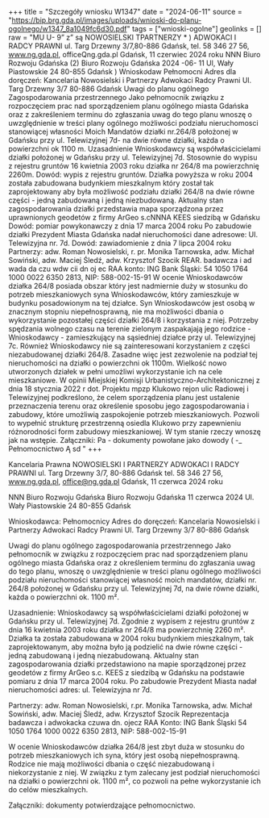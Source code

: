 +++
title = "Szczegóły wniosku W1347"
date = "2024-06-11"
source = "https://bip.brg.gda.pl/images/uploads/wnioski-do-planu-ogolnego/w1347_8a1049fc6d30.pdf"
tags = ["wnioski-ogolne"]
geolinks = []
raw = "MU U- 9” z” są NOWOSIELSKI TPARTNERZY * ) ADWOKACI I RADCY PRAWNI ul. Targ Drzewny 3/7,80-886 Gdańsk, tel. 58 346 27 56, www.ng.gda.pl, officeQng.gda.pl Gdańsk, 11 czerwiec 2024 roku NNN Biuro Rozwoju Gdańska (2) Biuro Rozwoju Gdańska 2024 -06- 11 Ul, Wały Piastowskie 24 80-855 Gdańsk ) Wnioskodaw Pełnomocni Adres dla doręczeń: Kancelaria Nowosielski i Partnerzy Adwokaci Radcy Prawni Ul. Targ Drzewny 3/7 80-886 Gdańsk Uwagi do planu ogólnego Zagospodarowania przestrzennego Jako pełnomocnik   związku z rozpoczęciem prac nad sporządzeniem planu ogólnego miasta Gdańska oraz z zakreśleniem terminu do zgłaszania uwag do tego planu wnoszę o uwzględnienie w treści plany ogólnego możliwości podziału nieruchomosci stanowiącej własności Moich Mandatów działki nr.264/8 położonej w Gdańsku przy ul. Telewizyjnej 7d- na dwie równe działki, każda o powierzchni ok 1100 m. Uzasadnienie Wnioskodawcy są współwłaścicielami działki położonej w Gdańsku przy ul. Telewizyjnej 7d. Stosownie do wypisu z rejestru gruntów 16 kwietnia 2003 roku działka nr 264/8 ma powierzchnię 2260m. Dowód: wypis z rejestru gruntów. Działka powyższa w roku 2004 została zabudowana budynkiem mieszkalnym który został tak zaprojektowany aby była możliwość podziału działki 264/8 na dwie równe części - jedną zabudowaną i jedną niezbudowaną. Aktualny stan zagospodarowania działki przedstawia mapa sporządzona przez uprawnionych geodetów z firmy ArGeo s.cNNNA KEES siedzibą w Gdańsku Dowód: pomiar powykonawczy z dnia 17 marca 2004 roku Po zabudowie działki Prezydent Miasta Gdańska nadał nieruchomości dane adresowe: UI. Telewizyjna nr. 7d. Dowód: zawiadomienie z dnia 7 lipca 2004 roku Partnerzy: adw. Roman Nowosielski, r. pr. Monika Tarnowska, adw. Michał Sowiński, adw. Maciej Śledź, adw. Krzysztof Szocik REAR. badawcza i ad wada da czu wdw cii dn oj ec RAA konto: ING Bank Śląski: 54 1050 1764 1000 0022 6350 2813, NIP: 588-002-15-91 W ocenie Wnioskodawców działka 264/8 posiada obszar który jest nadmiernie duży w stosunku do potrzeb mieszkaniowych syna Wnioskodawców, który zamieszkuje w budynku posadowionym na tej działce. Syn Wnioskodawców jest osobą w znacznym stopniu niepełnosprawną, nie ma możliwości dbania o wykorzystanie pozostałej części działki 264/8 i korzystania z niej. Potrzeby spędzania wolnego czasu na terenie zielonym zaspakajają jego rodzice - Wnioskodawcy - zamieszkujący na sąsiedniej działce przy ul. Telewizyjnej 7c. Również Wnioskodawcy nie są zainteresowani korzystaniem z części niezabudowanej działki 264/8. Zasadne więc jest zezwolenie na podział tej nieruchomości na działki o powierzchni ok 1100m. Wielkość nowo utworzonych działek w pełni umożliwi wykorzystanie ich na cele mieszkaniowe. W opinii Miejskiej Komisji Urbanistyczno-Architektonicznej z dnia 18 stycznia 2022 r dot. Projektu mpzp Klukowo rejon ulic Radiowej i Telewizyjnej podkreślono, że celem sporządzenia planu jest ustalenie przeznaczenia terenu oraz określenie sposobu jego zagospodarowania i zabudowy, które umożliwią zaspokojenie potrzeb mieszkaniowych. Pozwoli to wypełnić strukturę przestrzenną osiedla Klukowo przy zapewnieniu różnorodności form zabudowy mieszkaniowej. W tym stanie rzeczy wnoszę jak na wstępie. Załączniki: Pa - dokumenty powołane jako dowody (  -_ Pełnomocnictwo Ą sd "
+++

Kancelaria Prawna
NOWOSIELSKI I PARTNERZY
ADWOKACI I RADCY PRAWNI
ul. Targ Drzewny 3/7, 80-886 Gdańsk
tel. 58 346 27 56, www.ng.gda.pl, office@ng.gda.pl
Gdańsk, 11 czerwca 2024 roku

NNN Biuro Rozwoju Gdańska
Biuro Rozwoju Gdańska
11 czerwca 2024
Ul. Wały Piastowskie 24
80-855 Gdańsk

Wnioskodawca:
Pełnomocnicy
Adres do doręczeń: Kancelaria Nowosielski i Partnerzy
Adwokaci Radcy Prawni
Ul. Targ Drzewny 3/7
80-886 Gdańsk

Uwagi do planu ogólnego zagospodarowania przestrzennego
Jako pełnomocnik w związku z rozpoczęciem prac nad sporządzeniem planu ogólnego miasta Gdańska oraz z określeniem terminu do zgłaszania uwag do tego planu, wnoszę o uwzględnienie w treści planu ogólnego możliwości podziału nieruchomości stanowiącej własność moich mandatów, działki nr. 264/8 położonej w Gdańsku przy ul. Telewizyjnej 7d, na dwie równe działki, każda o powierzchni ok. 1100 m².

Uzasadnienie:
Wnioskodawcy są współwłaścicielami działki położonej w Gdańsku przy ul. Telewizyjnej 7d. Zgodnie z wypisem z rejestru gruntów z dnia 16 kwietnia 2003 roku działka nr 264/8 ma powierzchnię 2260 m². Działka ta została zabudowana w 2004 roku budynkiem mieszkalnym, tak zaprojektowanym, aby można było ją podzielić na dwie równe części - jedną zabudowaną i jedną niezabudowaną. Aktualny stan zagospodarowania działki przedstawiono na mapie sporządzonej przez geodetów z firmy ArGeo s.c. KEES z siedzibą w Gdańsku na podstawie pomiaru z dnia 17 marca 2004 roku. Po zabudowie Prezydent Miasta nadał nieruchomości adres: ul. Telewizyjna nr 7d.

Partnerzy:
adw. Roman Nowosielski, r.pr. Monika Tarnowska, adw. Michał Sowiński, adw. Maciej Śledź, adw. Krzysztof Szocik
Reprezentacja badawcza i adwokacka czuwa dn. ojecz RAA
Konto: ING Bank Śląski 54 1050 1764 1000 0022 6350 2813, NIP: 588-002-15-91

W ocenie Wnioskodawców działka 264/8 jest zbyt duża w stosunku do potrzeb mieszkaniowych ich syna, który jest osobą niepełnosprawną. Rodzice nie mają możliwości dbania o część niezabudowaną i niekorzystanie z niej. W związku z tym zalecany jest podział nieruchomości na działki o powierzchni ok. 1100 m², co pozwoli na pełne wykorzystanie ich do celów mieszkalnych.

Załączniki: dokumenty potwierdzające pełnomocnictwo.


